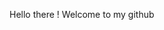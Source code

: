 Hello there !
Welcome to my github


<!---
sidsaran/sidsaran is a ✨ special ✨ repository because its `README.md` (this file) appears on your GitHub profile.
You can click the Preview link to take a look at your changes.
--->
